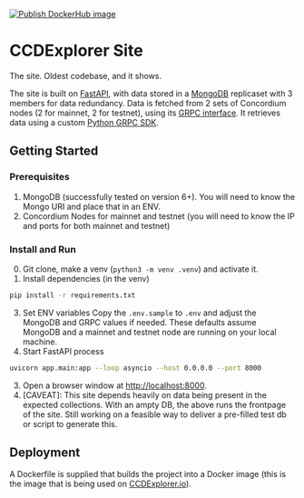 [![Publish DockerHub image](https://github.com/ccdexplorer/ccdexplorer-site/actions/workflows/build-push.yml/badge.svg)](https://github.com/ccdexplorer/ccdexplorer-site/actions/workflows/build-push.yml)

# CCDExplorer Site

The site. Oldest codebase, and it shows. 

The site is built on [FastAPI](https://fastapi.tiangolo.com/), with data stored in a [MongoDB](https://www.mongodb.com/) replicaset with 3 members for data redundancy. Data is fetched from 2 sets of Concordium nodes (2 for mainnet, 2 for testnet), using its [GRPC interface](http://developer.concordium.software/concordium-grpc-api/). It retrieves data using a custom [Python GRPC SDK](https://github.com/ccdexplorer/ccdefundamentals/?tab=readme-ov-file#grpcclient). 

## Getting Started

### Prerequisites

1. MongoDB (successfully tested on version 6+). You will need to know the Mongo URI and place that in an ENV.
2. Concordium Nodes for mainnet and testnet (you will need to know the IP and ports for both mainnet and testnet)

### Install and Run
0. Git clone, make a venv (`python3 -m venv .venv`) and activate it. 
1. Install dependencies (in the venv)
```zsh
pip install -r requirements.txt
```
3. Set ENV variables
Copy the `.env.sample` to `.env` and adjust the MongoDB and GRPC values if needed. These defaults assume MongoDB and a mainnet and testnet node are running on your local machine. 
2. Start FastAPI process
```zsh
uvicorn app.main:app --loop asyncio --host 0.0.0.0 --port 8000
```
3. Open a browser window at [http://localhost:8000](http://localhost:8000).
4. [CAVEAT]: This site depends heavily on data being present in the expected collections. With an ampty DB, the above runs the frontpage of the site. Still working on a feasible way to deliver a pre-filled test db or script to generate this. 


## Deployment
A Dockerfile is supplied that builds the project into a Docker image (this is the image that is being used on [CCDExplorer.io](https://ccdexplorer.io)).
